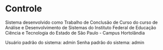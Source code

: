 # Controle
Sistema desenvolvido como Trabalho de Conclusão de Curso do curso de Análise e Desenvolvimento de Sistemas 
do Instituto Federal de Educação Ciência e Tecnologia do Estado de São Paulo - Campus Hortolândia

Usuário padrão do sistema: admin
Senha padrão do sistema: admin
